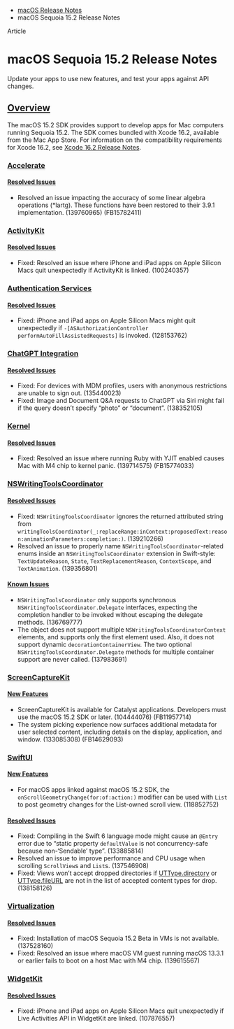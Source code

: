 - [macOS Release Notes](https://developer.apple.com/documentation/macos-release-notes)
- macOS Sequoia 15.2 Release Notes

Article

# macOS Sequoia 15.2 Release Notes

Update your apps to use new features, and test your apps against API changes.

## [Overview](https://developer.apple.com/documentation/macos-release-notes/macos-15_2-release-notes#Overview)

The macOS 15.2 SDK provides support to develop apps for Mac computers running Sequoia 15.2. The SDK comes bundled with Xcode 16.2, available from the Mac App Store. For information on the compatibility requirements for Xcode 16.2, see [Xcode 16.2 Release Notes](https://developer.apple.com/documentation/Xcode-Release-Notes/xcode-16_2-release-notes).

### [Accelerate](https://developer.apple.com/documentation/macos-release-notes/macos-15_2-release-notes#Accelerate)

#### [Resolved Issues](https://developer.apple.com/documentation/macos-release-notes/macos-15_2-release-notes#Resolved-Issues)

- Resolved an issue impacting the accuracy of some linear algebra operations (\*lartg). These functions have been restored to their 3.9.1 implementation. (139760965) (FB15782411)

### [ActivityKit](https://developer.apple.com/documentation/macos-release-notes/macos-15_2-release-notes#ActivityKit)

#### [Resolved Issues](https://developer.apple.com/documentation/macos-release-notes/macos-15_2-release-notes#Resolved-Issues)

- Fixed: Resolved an issue where iPhone and iPad apps on Apple Silicon Macs quit unexpectedly if ActivityKit is linked. (100240357)

### [Authentication Services](https://developer.apple.com/documentation/macos-release-notes/macos-15_2-release-notes#Authentication-Services)

#### [Resolved Issues](https://developer.apple.com/documentation/macos-release-notes/macos-15_2-release-notes#Resolved-Issues)

- Fixed: iPhone and iPad apps on Apple Silicon Macs might quit unexpectedly if `-[ASAuthorizationController performAutoFillAssistedRequests]` is invoked. (128153762)

### [ChatGPT Integration](https://developer.apple.com/documentation/macos-release-notes/macos-15_2-release-notes#ChatGPT-Integration)

#### [Resolved Issues](https://developer.apple.com/documentation/macos-release-notes/macos-15_2-release-notes#Resolved-Issues)

- Fixed: For devices with MDM profiles, users with anonymous restrictions are unable to sign out. (135440023)
- Fixed: Image and Document Q&A requests to ChatGPT via Siri might fail if the query doesn’t specify “photo” or “document”. (138352105)

### [Kernel](https://developer.apple.com/documentation/macos-release-notes/macos-15_2-release-notes#Kernel)

#### [Resolved Issues](https://developer.apple.com/documentation/macos-release-notes/macos-15_2-release-notes#Resolved-Issues)

- Fixed: Resolved an issue where running Ruby with YJIT enabled causes Mac with M4 chip to kernel panic. (139714575) (FB15774033)

### [NSWritingToolsCoordinator](https://developer.apple.com/documentation/macos-release-notes/macos-15_2-release-notes#NSWritingToolsCoordinator)

#### [Resolved Issues](https://developer.apple.com/documentation/macos-release-notes/macos-15_2-release-notes#Resolved-Issues)

- Fixed: `NSWritingToolsCoordinator` ignores the returned attributed string from `writingToolsCoordinator(_:replaceRange:inContext:proposedText:reason:animationParameters:completion:)`. (139210266)
- Resolved an issue to properly name `NSWritingToolsCoordinator`-related enums inside an `NSWritingToolsCoordinator` extension in Swift-style: `TextUpdateReason`, `State`, `TextReplacementReason`, `ContextScope`, and `TextAnimation`. (139356801)

#### [Known Issues](https://developer.apple.com/documentation/macos-release-notes/macos-15_2-release-notes#Known-Issues)

- `NSWritingToolsCoordinator` only supports synchronous `NSWritingToolsCoordinator.Delegate` interfaces, expecting the completion handler to be invoked without escaping the delegate methods. (136769777)
- The object does not support multiple `NSWritingToolsCoordinatorContext` elements, and supports only the first element used. Also, it does not support dynamic `decorationContainerView`. The two optional `NSWritingToolsCoordinator.Delegate` methods for multiple container support are never called. (137983691)

### [ScreenCaptureKit](https://developer.apple.com/documentation/macos-release-notes/macos-15_2-release-notes#ScreenCaptureKit)

#### [New Features](https://developer.apple.com/documentation/macos-release-notes/macos-15_2-release-notes#New-Features)

- ScreenCaptureKit is available for Catalyst applications. Developers must use the macOS 15.2 SDK or later. (104444076) (FB11957714)
- The system picking experience now surfaces additional metadata for user selected content, including details on the display, application, and window. (133085308) (FB14629093)

### [SwiftUI](https://developer.apple.com/documentation/macos-release-notes/macos-15_2-release-notes#SwiftUI)

#### [New Features](https://developer.apple.com/documentation/macos-release-notes/macos-15_2-release-notes#New-Features)

- For macOS apps linked against macOS 15.2 SDK, the `onScrollGeometryChange(for:of:action:)` modifier can be used with `List` to post geometry changes for the List-owned scroll view. (118852752)

#### [Resolved Issues](https://developer.apple.com/documentation/macos-release-notes/macos-15_2-release-notes#Resolved-Issues)

- Fixed: Compiling in the Swift 6 language mode might cause an `@Entry` error due to “static property `defaultValue` is not concurrency-safe because non-‘Sendable’ type”. (133885814)
- Resolved an issue to improve performance and CPU usage when scrolling `ScrollView`s and `List`s. (137546908)
- Fixed: Views won’t accept dropped directories if [UTType.directory](https://developer.apple.com/documentation/uniformtypeidentifiers/uttype-swift.struct/directory) or [UTType.fileURL](https://developer.apple.com/documentation/uniformtypeidentifiers/uttype-swift.struct/fileurl) are not in the list of accepted content types for drop. (138158126)

### [Virtualization](https://developer.apple.com/documentation/macos-release-notes/macos-15_2-release-notes#Virtualization)

#### [Resolved Issues](https://developer.apple.com/documentation/macos-release-notes/macos-15_2-release-notes#Resolved-Issues)

- Fixed: Installation of macOS Sequoia 15.2 Beta in VMs is not available. (137528160)
- Fixed: Resolved an issue where macOS VM guest running macOS 13.3.1 or earlier fails to boot on a host Mac with M4 chip. (139615567)

### [WidgetKit](https://developer.apple.com/documentation/macos-release-notes/macos-15_2-release-notes#WidgetKit)

#### [Resolved Issues](https://developer.apple.com/documentation/macos-release-notes/macos-15_2-release-notes#Resolved-Issues)

- Fixed: iPhone and iPad apps on Apple Silicon Macs quit unexpectedly if Live Activities API in WidgetKit are linked. (107876557)
